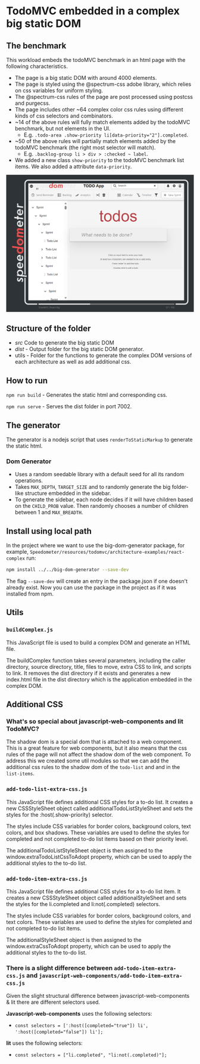 # TodoMVC embedded in a complex big static DOM

## The benchmark

This workload embeds the todoMVC benchmark in an html page with the following characteristics.

- The page is a big static DOM with around 4000 elements.
- The page is styled using the @spectrum-css adobe library, which relies on css variables for uniform styling.
- The @spectrum-css rules of the page are post processed using postcss and purgecss.
- The page includes other ~64 complex color css rules using different kinds of css selectors and combinators.
- ~14 of the above rules will fully match elements added by the todoMVC benchmark, but not elements in the UI.
  - E.g. `.todo-area .show-priority li[data-priority="2"].completed`.
- ~50 of the above rules will partially match elements added by the todoMVC benchmark (the right most selector will match).
  - E.g. `.backlog-group li > div > :checked ~ label`.
- We added a new class `show-priority` to the todoMVC benchmark list items. We also added a attribute `data-priority`.

<p align = "center">
<img src="complex-dom-workload.png" alt="workload" width="800"/>
</p>

## Structure of the folder

- _src_ Code to generate the big static DOM
- _dist_ - Output folder for the big static DOM generator.
- utils - Folder for the functions to generate the complex DOM versions of each architecture as well as add additional css.

## How to run

`npm run build` - Generates the static html and corresponding css.

`npm run serve` - Serves the dist folder in port 7002.

## The generator

The generator is a nodejs script that uses `renderToStaticMarkup` to generate the static html.

### Dom Generator

- Uses a random seedable library with a default seed for all its random operations.
- Takes `MAX_DEPTH`, `TARGET_SIZE` and to randomly generate the big folder-like structure embedded in the sidebar.
- To generate the sidebar, each node decides if it will have children based on the `CHILD_PROB` value. Then randomly chooses a number of children between 1 and `MAX_BREADTH`.

## Install using local path

In the project where we want to use the big-dom-generator package, for example, `Speedometer/resources/todomvc/architecture-examples/react-complex` run:

```bash
npm install ../../big-dom-generator --save-dev
```

The flag `--save-dev` will create an entry in the package.json if one doesn't already exist. Now you can use the package in the project as if it was installed from npm.

## Utils
### `buildComplex.js`
This JavaScript file is used to build a complex DOM and generate an HTML file.

The buildComplex function takes several parameters, including the caller directory, source directory, title, files to move, extra CSS to link, and scripts to link. It removes the dist directory if it exists and generates a new index.html file in the dist directory which is the application embedded in the complex DOM.

## Additional CSS

### What's so special about javascript-web-components and lit TodoMVC?

The shadow dom is a special dom that is attached to a web component. This is a great feature for web components, but it also means that the css rules of the page will not affect the shadow dom of the web component. To address this we created some util modules so that we can add the additional css rules to the shadow dom of the `todo-list` and and in the `list-items`.

### `add-todo-list-extra-css.js`
This JavaScript file defines additional CSS styles for a to-do list. It creates a new CSSStyleSheet object called additionalTodoListStyleSheet and sets the styles for the :host(.show-priority) selector.

The styles include CSS variables for border colors, background colors, text colors, and box shadows. These variables are used to define the styles for completed and not completed to-do list items based on their priority level.

The additionalTodoListStyleSheet object is then assigned to the window.extraTodoListCssToAdopt property, which can be used to apply the additional styles to the to-do list.

### `add-todo-item-extra-css.js`
This JavaScript file defines additional CSS styles for a to-do list item. It creates a new CSSStyleSheet object called additionalStyleSheet and sets the styles for the li.completed and li:not(.completed) selectors.

The styles include CSS variables for border colors, background colors, and text colors. These variables are used to define the styles for completed and not completed to-do list items.

The additionalStyleSheet object is then assigned to the window.extraCssToAdopt property, which can be used to apply the additional styles to the to-do list.

### There is a slight difference between `add-todo-item-extra-css.js` and `javascript-web-components/add-todo-item-extra-css.js`
Given the slight structural difference between javascript-web-components & lit there are different selectors used.

**Javascript-web-components** uses the following selectors:
- `const selectors = [':host([completed="true"]) li', ':host([completed="false"]) li'];`

**lit** uses the following selectors:
- `const selectors = ["li.completed", "li:not(.completed)"];`
